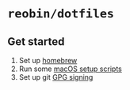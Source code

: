 # `reobin/dotfiles`

## Get started

1. Set up [homebrew](./docs/homebrew.md)
2. Run some [macOS setup scripts](./bin/README.md)
3. Set up git [GPG signing](./docs/gpg.md)
